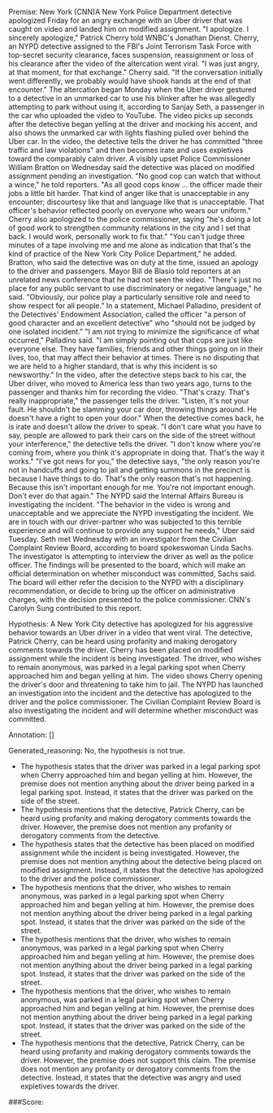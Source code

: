 
Premise:
New York (CNN)A New York Police Department detective apologized Friday for an angry exchange with an Uber driver that was caught on video and landed him on modified assignment. "I apologize. I sincerely apologize," Patrick Cherry told WNBC's Jonathan Dienst. Cherry, an NYPD detective assigned to the FBI's Joint Terrorism Task Force with top-secret security clearance, faces suspension, reassignment or loss of his clearance after the video of the altercation went viral. "I was just angry, at that moment, for that exchange." Cherry said. "If the conversation initially went differently, we probably would have shook hands at the end of that encounter." The altercation began Monday when the Uber driver gestured to a detective in an unmarked car to use his blinker after he was allegedly attempting to park without using it, according to Sanjay Seth, a passenger in the car who uploaded the video to YouTube. The video picks up seconds after the detective began yelling at the driver and mocking his accent, and also shows the unmarked car with lights flashing pulled over behind the Uber car. In the video, the detective tells the driver he has committed "three traffic and law violations"  and then becomes irate and uses expletives toward the comparably calm driver. A visibly upset Police Commissioner William Bratton on Wednesday said the detective was placed on modified assignment pending an investigation. "No good cop can watch that without a wince," he told reporters. "As all good cops know ... the officer made their jobs a little bit harder. That kind of anger like that is unacceptable in any encounter; discourtesy like that and language like that is unacceptable. That officer's behavior reflected poorly on everyone who wears our uniform." Cherry also apologized to the police commissioner, saying "he's doing a lot of good work to strengthen community relations in the city and I set that back. I would work, personally work to fix that." "You can't judge three minutes of a tape involving me and me alone as indication that that's the kind of practice of the New York City Police Department," he added. Bratton, who said the detective was on duty at the time, issued an apology to the driver and passengers. Mayor Bill de Blasio told reporters at an unrelated news conference that he had not seen the video. "There's just no place for any public servant to use discriminatory or negative language," he said. "Obviously, our police play a particularly sensitive role and need to show respect for all people." In a statement, Michael Palladino, president of the Detectives' Endowment Association, called the officer "a person of good character and an excellent detective" who "should not be judged by one isolated incident." "I am not trying to minimize the significance of what occurred," Palladino said. "I am simply pointing out that cops are just like everyone else. They have families, friends and other things going on in their lives, too, that may affect their behavior at times. There is no disputing that we are held to a higher standard, that is why this incident is so newsworthy." In the video, after the detective steps back to his car, the Uber driver, who moved to America less than two years ago, turns to the passenger and thanks him for recording the video. "That's crazy. That's really inappropriate," the passenger tells the driver. "Listen, it's not your fault. He shouldn't be slamming your car door, throwing things around. He doesn't have a right to open your door." When the detective comes back, he is irate and doesn't allow the driver to speak. "I don't care what you have to say, people are allowed to park their cars on the side of the street without your interference," the detective tells the driver. "I don't know where you're coming from, where you think it's appropriate in doing that. That's the way it works." "I've got news for you," the detective says, "the only reason you're not in handcuffs and going to jail and getting summons in the precinct is because I have things to do. That's the only reason that's not happening. Because this isn't important enough for me. You're not important enough. Don't ever do that again." The NYPD said the Internal Affairs Bureau is investigating the incident. "The behavior in the video is wrong and unacceptable and we appreciate the NYPD investigating the incident. We are in touch with our driver-partner who was subjected to this terrible experience and will continue to provide any support he needs," Uber said Tuesday. Seth met Wednesday with an investigator from the Civilian Complaint Review Board, according to board spokeswoman Linda Sachs. The investigator is attempting to interview the driver as well as the police officer. The findings will be presented to the board, which will make an official determination on whether misconduct was committed, Sachs said. The board will either refer the decision to the NYPD with a disciplinary recommendation, or decide to bring up the officer on administrative charges, with the decision presented to the police commissioner. CNN's Carolyn Sung contributed to this report.


Hypothesis:
A New York City detective has apologized for his aggressive behavior towards an Uber driver in a video that went viral. The detective, Patrick Cherry, can be heard using profanity and making derogatory comments towards the driver. Cherry has been placed on modified assignment while the incident is being investigated. The driver, who wishes to remain anonymous, was parked in a legal parking spot when Cherry approached him and began yelling at him. The video shows Cherry opening the driver's door and threatening to take him to jail. The NYPD has launched an investigation into the incident and the detective has apologized to the driver and the police commissioner. The Civilian Complaint Review Board is also investigating the incident and will determine whether misconduct was committed.

Annotation:
[]

Generated_reasoning:
No, the hypothesis is not true. 
- The hypothesis states that the driver was parked in a legal parking spot when Cherry approached him and began yelling at him. However, the premise does not mention anything about the driver being parked in a legal parking spot. Instead, it states that the driver was parked on the side of the street. 
- The hypothesis mentions that the detective, Patrick Cherry, can be heard using profanity and making derogatory comments towards the driver. However, the premise does not mention any profanity or derogatory comments from the detective. 
- The hypothesis states that the detective has been placed on modified assignment while the incident is being investigated. However, the premise does not mention anything about the detective being placed on modified assignment. Instead, it states that the detective has apologized to the driver and the police commissioner. 
- The hypothesis mentions that the driver, who wishes to remain anonymous, was parked in a legal parking spot when Cherry approached him and began yelling at him. However, the premise does not mention anything about the driver being parked in a legal parking spot. Instead, it states that the driver was parked on the side of the street. 
- The hypothesis mentions that the driver, who wishes to remain anonymous, was parked in a legal parking spot when Cherry approached him and began yelling at him. However, the premise does not mention anything about the driver being parked in a legal parking spot. Instead, it states that the driver was parked on the side of the street. 
- The hypothesis mentions that the driver, who wishes to remain anonymous, was parked in a legal parking spot when Cherry approached him and began yelling at him. However, the premise does not mention anything about the driver being parked in a legal parking spot. Instead, it states that the driver was parked on the side of the street. 
- The hypothesis mentions that the detective, Patrick Cherry, can be heard using profanity and making derogatory comments towards the driver. However, the premise does not support this claim. The premise does not mention any profanity or derogatory comments from the detective. Instead, it states that the detective was angry and used expletives towards the driver.

###Score:
